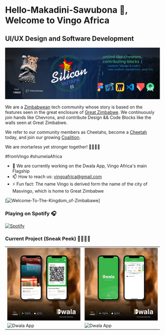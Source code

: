 # Hello-Makadini-Sawubona 👋, Welcome to Vingo Africa
## UI/UX Design and Software Development 
![UI/UX Design and Software Development ](https://github.com/siliconMutapa/siliconMutapa/blob/main/GitHubBanner.png)

We are a [<span>Zimbabwean</span>](https://en.wikipedia.org/wiki/Zimbabwe) tech community whose story is based on the features seen in the great enclosure of [<span>Great Zimbabwe</span>](https://education.nationalgeographic.org/resource/great-zimbabwe/). We continuously join hands like Chevrons, and contribute Design && Code Blocks like the walls seen at Great Zimbabwe. 

We refer to our community members as Cheetahs, become a [<span>Cheetah</span>](https://kids.nationalgeographic.com/animals/mammals/facts/cheetah) today, and join our growing [<span>Coalition</span>](https://www.gviusa.com/blog/fun-facts-about-cheetahs/). 

We are mortarless yet stronger together! 🐆🇿🇼🦾

#fromVingo #shumelaAfrica
 

- 🔭 We are currently working on the Dwala App, Vingo Africa's main Flagship
- 📫 How to reach us: vingoafrica@gmail.com
- ⚡ Fun fact: The name Vingo is derived form the name of the city of Masvingo, which is home to Great Zimbabwe

[<img src='https://pbs.twimg.com/media/Fv5-xozXoAAIyLQ?format=jpg&name=4096x4096g' alt='Welcome-To-The-Kingdom_of-Zimbabawe'>]


### Playing on Spotify 🎧

 [![Spotify](https://spotify-now-playing-delta-lac.vercel.app/api/spotify?background_color=0d1117&border_color=ffffff)](https://open.spotify.com/user/31bh7frg45vu22kmdwqdvw3hgyxa)

### Current Project (Sneak Peek) 🧑‍💻🤖👷

<table>
  <tr>
    <td><img src='https://github.com/VingoAfrica/VingoAfrica/blob/main/g3533.png' alt='Dwala App' title='Dwala App'></td>
    <td><img src='https://github.com/VingoAfrica/VingoAfrica/blob/main/g9329.png' alt='Dwala App' title='Dwala App'></td>
  </tr>
 
 <tr>
 <td><img src='https://pbs.twimg.com/media/FxOD-tVWwAcCiWY?format=jpg&name=4096x4096' alt='Dwala App' title='Dwala App'></td>
  <td><img src='https://pbs.twimg.com/media/FwZCN3QaIAUfBRH?format=jpg&name=4096x4096' alt='Dwala App' title='Dwala App'></td>
 </tr>
</table>
